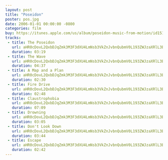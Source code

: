 ```yaml
---
layout: post
title: "Poseidon"
poster: pos.jpg
date: 2006-01-01 00:00:00 -0800
categories: film
buy: https://itunes.apple.com/us/album/poseidon-music-from-motion/id151910191
tracks:
 - title: The Poseidon
   url: aHR0cDovL2QxbDJqZmk3M3F3dXU4LmNsb3VkZnJvbnQubmV0L193ZWJzaXRlL3Bvcy8wNCBUaGUgUG9zZWlkb24ubXAz
   duration: 03:19
 - title: The Wave
   url: aHR0cDovL2QxbDJqZmk3M3F3dXU4LmNsb3VkZnJvbnQubmV0L193ZWJzaXRlL3Bvcy8wNSBUaGUgV2F2ZS5tcDM=
   duration: 04:37
 - title: A Map and a Plan
   url: aHR0cDovL2QxbDJqZmk3M3F3dXU4LmNsb3VkZnJvbnQubmV0L193ZWJzaXRlL3Bvcy8wNiBBIE1hcCBhbmQgYSBQbGFuLm1wMw==
   duration: 02:30
 - title: Fire Drive
   url: aHR0cDovL2QxbDJqZmk3M3F3dXU4LmNsb3VkZnJvbnQubmV0L193ZWJzaXRlL3Bvcy8wNyBGaXJlIERyaXZlLm1wMw==
   duration: 02:48
 - title: Claustrophobia
   url: aHR0cDovL2QxbDJqZmk3M3F3dXU4LmNsb3VkZnJvbnQubmV0L193ZWJzaXRlL3Bvcy8wOCBDbGF1c3Ryb3Bob2JpYS5tcDM=
   duration: 07:09
 - title: Drowning
   url: aHR0cDovL2QxbDJqZmk3M3F3dXU4LmNsb3VkZnJvbnQubmV0L193ZWJzaXRlL3Bvcy8wOSBEcm93bmluZy5tcDM=
   duration: 03:05
 - title: Don't Look Down
   url: aHR0cDovL2QxbDJqZmk3M3F3dXU4LmNsb3VkZnJvbnQubmV0L193ZWJzaXRlL3Bvcy8xMCBEb24ndCBMb29rIERvd24ubXAz
   duration: 03:44
 - title: Escape
   url: aHR0cDovL2QxbDJqZmk3M3F3dXU4LmNsb3VkZnJvbnQubmV0L193ZWJzaXRlL3Bvcy8xMSBFc2NhcGUubXAz
   duration: 02:42
---
```

